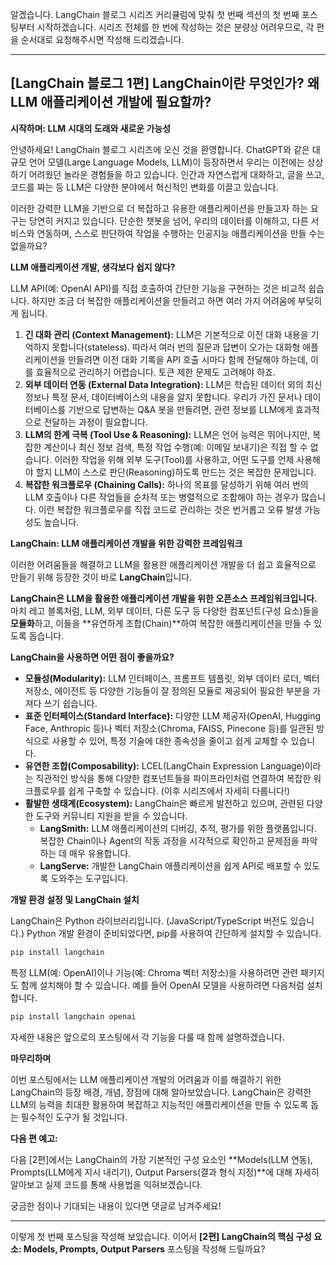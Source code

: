 알겠습니다. LangChain 블로그 시리즈 커리큘럼에 맞춰 첫 번째 섹션의 첫 번째 포스팅부터 시작하겠습니다. 시리즈 전체를 한 번에 작성하는 것은 분량상 어려우므로, 각 편을 순서대로 요청해주시면 작성해 드리겠습니다.

---

## [LangChain 블로그 1편] LangChain이란 무엇인가? 왜 LLM 애플리케이션 개발에 필요할까?

**시작하며: LLM 시대의 도래와 새로운 가능성**

안녕하세요! LangChain 블로그 시리즈에 오신 것을 환영합니다. ChatGPT와 같은 대규모 언어 모델(Large Language Models, LLM)이 등장하면서 우리는 이전에는 상상하기 어려웠던 놀라운 경험들을 하고 있습니다. 인간과 자연스럽게 대화하고, 글을 쓰고, 코드를 짜는 등 LLM은 다양한 분야에서 혁신적인 변화를 이끌고 있습니다.

이러한 강력한 LLM을 기반으로 더 복잡하고 유용한 애플리케이션을 만들고자 하는 요구는 당연히 커지고 있습니다. 단순한 챗봇을 넘어, 우리의 데이터를 이해하고, 다른 서비스와 연동하며, 스스로 판단하여 작업을 수행하는 인공지능 애플리케이션을 만들 수는 없을까요?

**LLM 애플리케이션 개발, 생각보다 쉽지 않다?**

LLM API(예: OpenAI API)를 직접 호출하여 간단한 기능을 구현하는 것은 비교적 쉽습니다. 하지만 조금 더 복잡한 애플리케이션을 만들려고 하면 여러 가지 어려움에 부딪히게 됩니다.

1.  **긴 대화 관리 (Context Management):** LLM은 기본적으로 이전 대화 내용을 기억하지 못합니다(stateless). 따라서 여러 번의 질문과 답변이 오가는 대화형 애플리케이션을 만들려면 이전 대화 기록을 API 호출 시마다 함께 전달해야 하는데, 이를 효율적으로 관리하기 어렵습니다. 토큰 제한 문제도 고려해야 하죠.
2.  **외부 데이터 연동 (External Data Integration):** LLM은 학습된 데이터 외의 최신 정보나 특정 문서, 데이터베이스의 내용을 알지 못합니다. 우리가 가진 문서나 데이터베이스를 기반으로 답변하는 Q&A 봇을 만들려면, 관련 정보를 LLM에게 효과적으로 전달하는 과정이 필요합니다.
3.  **LLM의 한계 극복 (Tool Use & Reasoning):** LLM은 언어 능력은 뛰어나지만, 복잡한 계산이나 최신 정보 검색, 특정 작업 수행(예: 이메일 보내기)은 직접 할 수 없습니다. 이러한 작업을 위해 외부 도구(Tool)를 사용하고, 어떤 도구를 언제 사용해야 할지 LLM이 스스로 판단(Reasoning)하도록 만드는 것은 복잡한 문제입니다.
4.  **복잡한 워크플로우 (Chaining Calls):** 하나의 목표를 달성하기 위해 여러 번의 LLM 호출이나 다른 작업들을 순차적 또는 병렬적으로 조합해야 하는 경우가 많습니다. 이런 복잡한 워크플로우를 직접 코드로 관리하는 것은 번거롭고 오류 발생 가능성도 높습니다.

**LangChain: LLM 애플리케이션 개발을 위한 강력한 프레임워크**

이러한 어려움들을 해결하고 LLM을 활용한 애플리케이션 개발을 더 쉽고 효율적으로 만들기 위해 등장한 것이 바로 **LangChain**입니다.

**LangChain은 LLM을 활용한 애플리케이션 개발을 위한 오픈소스 프레임워크입니다.** 마치 레고 블록처럼, LLM, 외부 데이터, 다른 도구 등 다양한 컴포넌트(구성 요소)들을 **모듈화**하고, 이들을 **유연하게 조합(Chain)**하여 복잡한 애플리케이션을 만들 수 있도록 돕습니다.

**LangChain을 사용하면 어떤 점이 좋을까요?**

* **모듈성(Modularity):** LLM 인터페이스, 프롬프트 템플릿, 외부 데이터 로더, 벡터 저장소, 에이전트 등 다양한 기능들이 잘 정의된 모듈로 제공되어 필요한 부분을 가져다 쓰기 쉽습니다.
* **표준 인터페이스(Standard Interface):** 다양한 LLM 제공자(OpenAI, Hugging Face, Anthropic 등)나 벡터 저장소(Chroma, FAISS, Pinecone 등)를 일관된 방식으로 사용할 수 있어, 특정 기술에 대한 종속성을 줄이고 쉽게 교체할 수 있습니다.
* **유연한 조합(Composability):** LCEL(LangChain Expression Language)이라는 직관적인 방식을 통해 다양한 컴포넌트들을 파이프라인처럼 연결하여 복잡한 워크플로우를 쉽게 구축할 수 있습니다. (이후 시리즈에서 자세히 다룹니다!)
* **활발한 생태계(Ecosystem):** LangChain은 빠르게 발전하고 있으며, 관련된 다양한 도구와 커뮤니티 지원을 받을 수 있습니다.
    * **LangSmith:** LLM 애플리케이션의 디버깅, 추적, 평가를 위한 플랫폼입니다. 복잡한 Chain이나 Agent의 작동 과정을 시각적으로 확인하고 문제점을 파악하는 데 매우 유용합니다.
    * **LangServe:** 개발한 LangChain 애플리케이션을 쉽게 API로 배포할 수 있도록 도와주는 도구입니다.

**개발 환경 설정 및 LangChain 설치**

LangChain은 Python 라이브러리입니다. (JavaScript/TypeScript 버전도 있습니다.) Python 개발 환경이 준비되었다면, pip를 사용하여 간단하게 설치할 수 있습니다.

```bash
pip install langchain
```

특정 LLM(예: OpenAI)이나 기능(예: Chroma 벡터 저장소)을 사용하려면 관련 패키지도 함께 설치해야 할 수 있습니다. 예를 들어 OpenAI 모델을 사용하려면 다음처럼 설치합니다.

```bash
pip install langchain openai
```

자세한 내용은 앞으로의 포스팅에서 각 기능을 다룰 때 함께 설명하겠습니다.

**마무리하며**

이번 포스팅에서는 LLM 애플리케이션 개발의 어려움과 이를 해결하기 위한 LangChain의 등장 배경, 개념, 장점에 대해 알아보았습니다. LangChain은 강력한 LLM의 능력을 최대한 활용하여 복잡하고 지능적인 애플리케이션을 만들 수 있도록 돕는 필수적인 도구가 될 것입니다.

**다음 편 예고:**

다음 [2편]에서는 LangChain의 가장 기본적인 구성 요소인 **Models(LLM 연동), Prompts(LLM에게 지시 내리기), Output Parsers(결과 형식 지정)**에 대해 자세히 알아보고 실제 코드를 통해 사용법을 익혀보겠습니다.

궁금한 점이나 기대되는 내용이 있다면 댓글로 남겨주세요!

---

이렇게 첫 번째 포스팅을 작성해 보았습니다. 이어서 **[2편] LangChain의 핵심 구성 요소: Models, Prompts, Output Parsers** 포스팅을 작성해 드릴까요?
